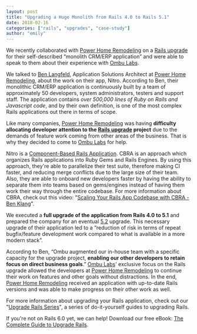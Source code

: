 ```yaml
---
layout: post
title: "Upgrading a Huge Monolith from Rails 4.0 to Rails 5.1"
date: 2018-02-16
categories: ["rails", "upgrades", "case-study"]
author: "emily"
---
```


We recently collaborated with [Power Home Remodeling](https://powerhrg.com) on a [Rails upgrade](https://fastruby.io) for their self-described “monolith CRM/ERP application” and were able to speak to them about their experience with [Ombu Labs](https://www.ombulabs.com).

<!--more-->

We talked to [Ben Langfeld](https://www.linkedin.com/in/benlangfeld/), Application Solutions Architect at [Power Home Remodeling](https://powerhrg.com), about the work on their app, Nitro. According to Ben, their monolithic CRM/ERP application is continuously built by a team of approximately 50 developers, system administrators, testers and support staff. The application contains *over 500,000 lines of Ruby on Rails and Javascript code*, and by their own definition, is one of the most complex Rails applications out there in terms of scope.

Like many companies, [Power Home Remodeling](https://powerhrg.com) was having **difficulty allocating developer attention to the [Rails upgrade](https://fastruby.io) project** due to the demands of feature work coming from other areas of the business. That is why they decided to come to [Ombu Labs](https://www.ombulabs.com) for help.

Nitro is a [Component-Based Rails Application](http://shageman.github.io/cbra.info/). CBRA is an approach which organizes Rails applications into Ruby Gems and Rails Engines. By using this approach, they're able to parallelize their test suite, therefore making CI faster, and reducing merge conflicts due to the large size of their team. Also, they are able to onboard new developers faster by having the ability to separate them into teams based on gems/engines instead of having them work their way through the entire codebase. For more information about CBRA, check out this video: "[Scaling Your Rails App Codebase with CBRA - Ben Klang](https://www.youtube.com/watch?v=tkL9On9HVHQ)".

We executed a **full upgrade of the application from Rails 4.0 to 5.1** and prepared the company for an eventual [5.2](http://weblog.rubyonrails.org/2017/11/27/Rails-5-2-Active-Storage-Redis-Cache-Store-HTTP2-Early-Hints-Credentials/) upgrade. This necessary upgrade of their application led to a “reduction of risk in terms of repeat bugfix/feature development work compared to what is available in a more modern stack”.

According to Ben, “Ombu augmented our in-house team with a specific capacity for the upgrade project, **enabling our other developers to retain focus on direct business goals**.” [Ombu Labs](https://www.ombulabs.com)' exclusive focus on the Rails upgrade allowed the developers at [Power Home Remodeling](https://powerhrg.com) to continue their work on features and other goals without distractions. In the end, [Power Home Remodeling](https://powerhrg.com) received an application with up-to-date Rails versions and was able to make progress on their other work as well.

For more information about upgrading your Rails application, check out our "[Upgrade Rails Series](https://fastruby.io/blog/tags/upgrades)", a series of do-it-yourself guides to upgrading Rails.

If you're not on Rails 6.0 yet, we can help! Download our free eBook: [The Complete Guide to Upgrade Rails](https://www.fastruby.io/).
